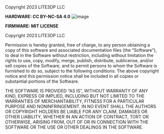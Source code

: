 Copyright 2023 LITE3DP LLC

**HARDWARE: CC BY-NC-SA 4.0**
![image](https://github.com/Lite3DP/Lite3DP-Gen-2/assets/70020406/d5b61f73-1888-487f-a326-ccce4e01dd5f)

**FIRMWARE: MIT LICENSE**

Copyright 2023 LITE3DP LLC

Permission is hereby granted, free of charge, to any person obtaining a copy of this software and associated documentation files (the “Software”), to deal in the Software without restriction, including without limitation the rights to use, copy, modify, merge, publish, distribute, sublicense, and/or sell copies of the Software, and to permit persons to whom the Software is furnished to do so, subject to the following conditions:
The above copyright notice and this permission notice shall be included in all copies or substantial portions of the Software.

THE SOFTWARE IS PROVIDED “AS IS”, WITHOUT WARRANTY OF ANY KIND, EXPRESS OR IMPLIED, INCLUDING BUT NOT LIMITED TO THE WARRANTIES OF MERCHANTABILITY, FITNESS FOR A PARTICULAR PURPOSE AND NONINFRINGEMENT. IN NO EVENT SHALL THE AUTHORS OR COPYRIGHT HOLDERS BE LIABLE FOR ANY CLAIM, DAMAGES OR OTHER LIABILITY, WHETHER IN AN ACTION OF CONTRACT, TORT OR OTHERWISE, ARISING FROM, OUT OF OR IN CONNECTION WITH THE SOFTWARE OR THE USE OR OTHER DEALINGS IN THE SOFTWARE.
